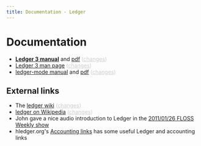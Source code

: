 ```yaml
---
title: Documentation - Ledger
---
```


# Documentation

<style>
.dim, .dim a:link, .dim a:visited { color:#ccc; }
</style>

* <b><a href="3.0/doc/ledger3.html">Ledger 3 manual</a></b> and <a href="3.0/doc/ledger3.pdf">pdf</a> <span class="dim">(<a href="https://github.com/ledger/ledger/commits/master/doc/ledger3.texi">changes</a>)
* <a href="3.0/doc/ledger.1.html">Ledger 3 man page</a> <span class="dim">(<a href="https://github.com/ledger/ledger/commits/master/doc/ledger.1">changes</a>)
* <a href="3.0/doc/ledger-mode.html">ledger-mode manual</a> and <a href="3.0/doc/ledger-mode.pdf">pdf</a> <span class="dim">(<a href="https://github.com/ledger/ledger-mode/commits/master/doc/ledger-mode.texi">changes</a>)

## External links

* The [ledger wiki](http://wiki.ledger-cli.org)
 <span class=dim> ([changes](https://github.com/ledger/ledger/wiki/_history)) </span>
* [ledger on Wikipedia](https://en.wikipedia.org/wiki/Ledger_%28software%29)
 <span class=dim> ([changes](https://en.wikipedia.org/w/index.php?title=Ledger_%28software%29&action=history)) </span>
* John gave a nice audio introduction to Ledger in the [2011/01/26 FLOSS Weekly show](http://twit.tv/floss150) 
* hledger.org's [Accounting links](http://hledger.org/accounting-links.html) has some useful Ledger and accounting links
